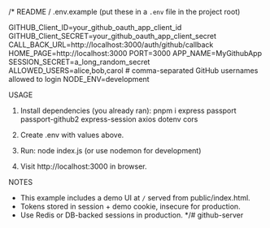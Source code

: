 /*
README / .env.example (put these in a `.env` file in the project root)

GITHUB_Client_ID=your_github_oauth_app_client_id
GITHUB_Client_SECRET=your_github_oauth_app_client_secret
CALL_BACK_URL=http://localhost:3000/auth/github/callback
HOME_PAGE=http://localhost:3000
PORT=3000
APP_NAME=MyGithubApp
SESSION_SECRET=a_long_random_secret
ALLOWED_USERS=alice,bob,carol   # comma-separated GitHub usernames allowed to login
NODE_ENV=development

USAGE
1. Install dependencies (you already ran):
   pnpm i express passport passport-github2 express-session axios dotenv cors

2. Create .env with values above.
3. Run: node index.js
   (or use nodemon for development)
4. Visit http://localhost:3000 in browser.

NOTES
- This example includes a demo UI at `/` served from public/index.html.
- Tokens stored in session + demo cookie, insecure for production.
- Use Redis or DB-backed sessions in production.
*/# github-server
